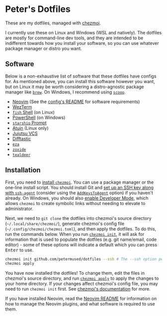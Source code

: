 # Peter's Dotfiles

These are my dotfiles, managed with [chezmoi](https://chezmoi.io).

I currently use these on Linux and Windows (WSL and natively). The dotfiles are mostly for command-line dev tools, and they are intended to be indifferent towards how you install your software, so you can use whatever package manager or distro you want.

## Software

Below is a non-exhaustive list of software that these dotfiles have configs for. As mentioned above, you can install this software however you want, but on Linux it may be worth considering a distro-agnostic package manager like [`brew`](https://docs.brew.sh/Homebrew-on-Linux). On Windows, I recommend using [`scoop`](https://scoop.sh/).

- [Neovim](https://neovim.io) (See the [config's README](./private_dot_config/nvim/README.md) for software requirements)
- [WezTerm](https://wezfurlong.org/wezterm/index.html)
- [`fish` Shell](https://fishshell.com) (on Linux)
- [PowerShell](https://github.com/PowerShell/PowerShell) (on Windows)
- [`starship` Prompt](https://starship.rs)
- [Atuin](https://atuin.sh/) (Linux only)
- [Jujutsu VCS](https://jj-vcs.github.io/jj/latest/)
- [Difftastic](https://difftastic.wilfred.me.uk/)
- [`eza`](https://eza.rocks)
- [`zoxide`](https://github.com/ajeetdsouza/zoxide)
- [`tealdeer`](https://github.com/tealdeer-rs/tealdeer)

## Installation

First, you need to [install `chezmoi`](https://chezmoi.io/install/). You can use a package manager or the one-line install script. You should install Git and [set up an SSH key along with `ssh-agent`](https://docs.github.com/en/authentication/connecting-to-github-with-ssh/generating-a-new-ssh-key-and-adding-it-to-the-ssh-agent) (consider using the [`AddKeysToAgent`](https://man.openbsd.org/ssh_config#AddKeysToAgent) option) if you haven't already. On Windows, you should also [enable Developer Mode](https://learn.microsoft.com/en-us/windows/apps/get-started/enable-your-device-for-development), which allows `chezmoi` to create symbolic links without needing to elevate to administrator.

Next, we need to `git clone` the dotfiles into chezmoi's source directory (`~/.local/share/chezmoi/`), generate chezmoi's config file (`~/.config/chezmoi/chezmoi.toml`), and then apply the dotfiles. To do this, run the commands below. When you run [`chezmoi init`](https://www.chezmoi.io/reference/commands/init/), it will ask for information that is used to populate the dotfiles (e.g. git name/email, code editor) - some of these options will indicate a default which you can press <kbd>Enter</kbd> to use.

```bash
chezmoi init github.com/petermused/dotfiles --ssh # The --ssh option performs the git clone using an SSH URL instead of a HTTPS URL
chezmoi apply
```

You have now installed the dotfiles! To change them, edit the files in chezmoi's source directory, and run [`chezmoi apply`](https://www.chezmoi.io/reference/commands/apply/) to apply the changes to your home directory. If your changes affect chezmoi's config file, you may need to run `chezmoi init` first. See [chezmoi's documentation](https://www.chezmoi.io/user-guide/command-overview/) for more.

If you have installed Neovim, read the [Neovim README](./private_dot_config/nvim/README.md) for information on how to manage the Neovim plugins, and what software is required to use them.
